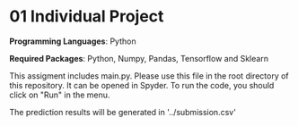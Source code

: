 # 01 Individual Project

**Programming Languages**: Python

**Required Packages**: Python, Numpy, Pandas, Tensorflow and Sklearn
 
This assigment includes main.py. Please use this file in the root directory of this repository. It can be opened in Spyder. To run the code, you should click on "Run" in the menu.

The prediction results will be generated in '../submission.csv'
